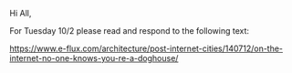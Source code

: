 Hi All,

For Tuesday 10/2 please read and respond to the following text:

https://www.e-flux.com/architecture/post-internet-cities/140712/on-the-internet-no-one-knows-you-re-a-doghouse/
